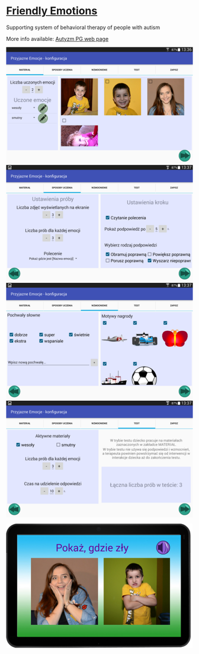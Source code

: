 # [Friendly Emotions](http://autyzm.eti.pg.gda.pl/)
Supporting system of behavioral therapy of people with autism

More info available: [Autyzm PG web page](http://autyzm.eti.pg.gda.pl/)

![Screenshot](/doc/views/config1-material.png)
![Screenshot](/doc/views/config2-sposoby_uczenia.png)
![Screenshot](/doc/views/config3-wzmocnienie.png)
![Screenshot](/doc/views/config4-test.png)

![Screenshot](/doc/views/game.jpg)

